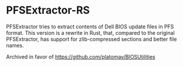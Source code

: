 # PFSExtractor-RS
PFSExtractor tries to extract contents of Dell BIOS update files in PFS format.
This version is a rewrite in Rust, that, compared to the original PFSExtractor, has support for zlib-compressed sections and better file names.

Archived in favor of https://github.com/platomav/BIOSUtilities
